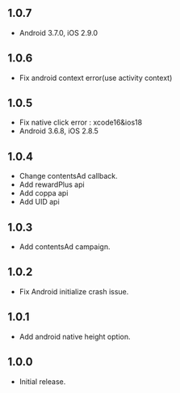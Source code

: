 ## 1.0.7
* Android 3.7.0, iOS 2.9.0

## 1.0.6
* Fix android context error(use activity context)

## 1.0.5
* Fix native click error : xcode16&ios18
* Android 3.6.8, iOS 2.8.5

## 1.0.4

* Change contentsAd callback.
* Add rewardPlus api 
* Add coppa api
* Add UID api

## 1.0.3

* Add contentsAd campaign.

## 1.0.2

* Fix Android initialize crash issue.

## 1.0.1

* Add android native height option.

## 1.0.0

* Initial release.
